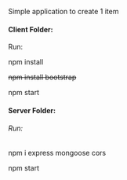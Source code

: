 Simple application to create 1 item

#### Client Folder:

Run:

npm install

~~npm install bootstrap~~

npm start

#### Server Folder:

###### Run:

npm i express mongoose cors

npm start
